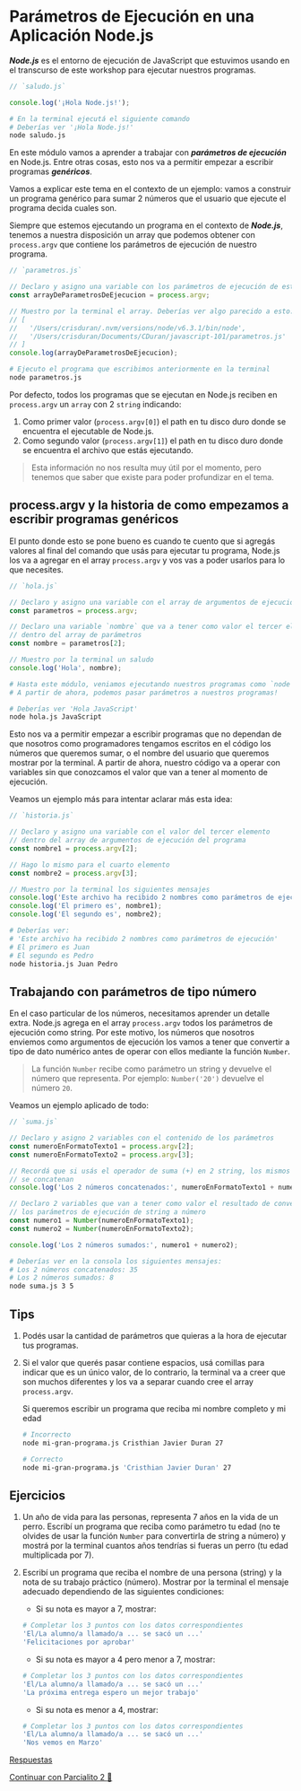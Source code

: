 # Parámetros de Ejecución en una Aplicación Node.js

**_Node.js_** es el entorno de ejecución de JavaScript que estuvimos usando en el transcurso de este workshop para ejecutar nuestros programas.

```javascript
// `saludo.js`

console.log('¡Hola Node.js!');
```

```bash
# En la terminal ejecutá el siguiente comando
# Deberías ver '¡Hola Node.js!'
node saludo.js
```

En este módulo vamos a aprender a trabajar con **_parámetros de ejecución_** en Node.js. Entre otras cosas, esto nos va a permitir empezar a escribir programas **_genéricos_**.

Vamos a explicar este tema en el contexto de un ejemplo: vamos a construir un programa genérico para sumar 2 números que el usuario que ejecute el programa decida cuales son.

Siempre que estemos ejecutando un programa en el contexto de **_Node.js_**, tenemos a nuestra disposición un array que podemos obtener con `process.argv` que contiene los parámetros de ejecución de nuestro programa.

```javascript
// `parametros.js`

// Declaro y asigno una variable con los parámetros de ejecución de este programa
const arrayDeParametrosDeEjecucion = process.argv;

// Muestro por la terminal el array. Deberías ver algo parecido a esto:
// [
//   '/Users/crisduran/.nvm/versions/node/v6.3.1/bin/node',
//   '/Users/crisduran/Documents/CDuran/javascript-101/parametros.js'
// ]
console.log(arrayDeParametrosDeEjecucion);
```

```bash
# Ejecuto el programa que escribimos anteriormente en la terminal
node parametros.js
```

Por defecto, todos los programas que se ejecutan en Node.js reciben en `process.argv` un `array` con 2 `string` indicando:

1. Como primer valor (`process.argv[0]`) el path en tu disco duro donde se encuentra el ejecutable de Node.js.
1. Como segundo valor (`process.argv[1]`) el path en tu disco duro donde se encuentra el archivo que estás ejecutando.

> Esta información no nos resulta muy útil por el momento, pero tenemos que saber que existe para poder profundizar en el tema.

## process.argv y la historia de como empezamos a escribir programas genéricos

El punto donde esto se pone bueno es cuando te cuento que si agregás valores al final del comando que usás para ejecutar tu programa, Node.js los va a agregar en el array `process.argv` y vos vas a poder usarlos para lo que necesites.

```javascript
// `hola.js`

// Declaro y asigno una variable con el array de argumentos de ejecución
const parametros = process.argv;

// Declaro una variable `nombre` que va a tener como valor el tercer elemento
// dentro del array de parámetros
const nombre = parametros[2];

// Muestro por la terminal un saludo
console.log('Hola', nombre);
```

```bash
# Hasta este módulo, veniamos ejecutando nuestros programas como `node archivo.js`
# A partir de ahora, podemos pasar parámetros a nuestros programas!

# Deberías ver 'Hola JavaScript'
node hola.js JavaScript
```

Esto nos va a permitir empezar a escribir programas que no dependan de que nosotros como programadores tengamos escritos en el código los números que queremos sumar, o el nombre del usuario que queremos mostrar por la terminal. A partir de ahora, nuestro código va a operar con variables sin que conozcamos el valor que van a tener al momento de ejecución.

Veamos un ejemplo más para intentar aclarar más esta idea:

```javascript
// `historia.js`

// Declaro y asigno una variable con el valor del tercer elemento
// dentro del array de argumentos de ejecución del programa
const nombre1 = process.argv[2];

// Hago lo mismo para el cuarto elemento
const nombre2 = process.argv[3];

// Muestro por la terminal los siguientes mensajes
console.log('Este archivo ha recibido 2 nombres como parámetros de ejecución');
console.log('El primero es', nombre1);
console.log('El segundo es', nombre2);
```

```bash
# Deberías ver:
# 'Este archivo ha recibido 2 nombres como parámetros de ejecución'
# El primero es Juan
# El segundo es Pedro
node historia.js Juan Pedro
```

## Trabajando con parámetros de tipo número

En el caso particular de los números, necesitamos aprender un detalle extra. Node.js agrega en el array `process.argv` todos los parámetros de ejecución como string. Por este motivo, los números que nosotros enviemos como argumentos de ejecución los vamos a tener que convertir a tipo de dato numérico antes de operar con ellos mediante la función `Number`.

> La función `Number` recibe como parámetro un string y devuelve el número que representa. Por ejemplo: `Number('20')` devuelve el número `20`.

Veamos un ejemplo aplicado de todo:

```javascript
// `suma.js`

// Declaro y asigno 2 variables con el contenido de los parámetros
const numeroEnFormatoTexto1 = process.argv[2];
const numeroEnFormatoTexto2 = process.argv[3];

// Recordá que si usás el operador de suma (+) en 2 string, los mismos
// se concatenan
console.log('Los 2 números concatenados:', numeroEnFormatoTexto1 + numeroEnFormatoTexto2);

// Declaro 2 variables que van a tener como valor el resultado de convertir
// los parámetros de ejecución de string a número
const numero1 = Number(numeroEnFormatoTexto1);
const numero2 = Number(numeroEnFormatoTexto2);

console.log('Los 2 números sumados:', numero1 + numero2);
```

```bash
# Deberías ver en la consola los siguientes mensajes:
# Los 2 números concatenados: 35
# Los 2 números sumados: 8
node suma.js 3 5
```

## Tips

1. Podés usar la cantidad de parámetros que quieras a la hora de ejecutar tus programas.
1. Si el valor que querés pasar contiene espacios, usá comillas para indicar que es un único valor, de lo contrario, la terminal va a creer que son muchos diferentes y los va a separar cuando cree el array `process.argv`.

    Si queremos escribir un programa que reciba mi nombre completo y mi edad

    ```bash
    # Incorrecto
    node mi-gran-programa.js Cristhian Javier Duran 27

    # Correcto
    node mi-gran-programa.js 'Cristhian Javier Duran' 27
    ```

## Ejercicios

1. Un año de vida para las personas, representa 7 años en la vida de un perro. Escribí un programa que reciba como parámetro tu edad (no te olvides de usar la función `Number` para convertirla de string a número) y mostrá por la terminal cuantos años tendrías si fueras un perro (tu edad multiplicada por 7).
1. Escribí un programa que reciba el nombre de una persona (string) y la nota de su trabajo práctico (número). Mostrar por la terminal el mensaje adecuado dependiendo de las siguientes condiciones:

    * Si su nota es mayor a 7, mostrar:

    ```bash
    # Completar los 3 puntos con los datos correspondientes
    'El/La alumno/a llamado/a ... se sacó un ...'
    'Felicitaciones por aprobar'
    ```

    * Si su nota es mayor a 4 pero menor a 7, mostrar:

    ```bash
    # Completar los 3 puntos con los datos correspondientes
    'El/La alumno/a llamado/a ... se sacó un ...'
    'La próxima entrega espero un mejor trabajo'
    ```

    * Si su nota es menor a 4, mostrar:

    ```bash
    # Completar los 3 puntos con los datos correspondientes
    'El/La alumno/a llamado/a ... se sacó un ...'
    'Nos vemos en Marzo'
    ```

[Respuestas](/respuestas/09.js)

[Continuar con Parcialito 2 :speak_no_evil:](/ejercicios/conceptuales/10.md)
